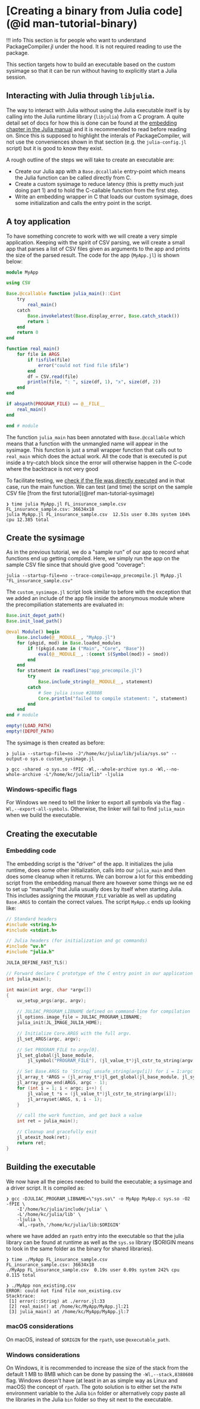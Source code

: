 # [Creating a binary from Julia code](@id man-tutorial-binary)

!!! info
    This section is for people who want to understand PackageCompiler.jl under
    the hood. It is not required reading to use the package.

This section targets how to build an executable based on the custom sysimage so
that it can be run without having to explicitly start a Julia session.

## Interacting with Julia through `libjulia`.

The way to interact with Julia without using the Julia executable itself is by
calling into the Julia runtime library (`libjulia`) from a C program.  A quite
detail set of docs for how this is done can be found at the [embedding chapter
in the Julia manual](https://docs.julialang.org/en/v1/manual/embedding/) and it
is recommended to read before reading on.  Since this is supposed to highlight
the interals of PackageCompiler, will not use the conveniences shown in that
section (e.g. the `julia-config.jl` script) but it is good to know they exist.

A rough outline of the steps we will take to create an executable are:

- Create our Julia app with a `Base.@ccallable` entry-point which means the Julia
  function can be called directly from C.
- Create a custom sysimage to reduce latency (this is pretty much just doing
  part 1) and to hold the C-callable function from the first step.
- Write an embedding wrapper in C that loads our custom sysimage, does some
  initialization and calls the entry point in the script.

## A toy application

To have something concrete to work with we will create a very simple
application.  Keeping with the spirit of CSV parsing, we will create a small
app that parses a list of CSV files given as arguments to the app and prints
the size of the parsed result. The code for the app (`MyApp.jl`) is shown
below:

```julia
module MyApp

using CSV

Base.@ccallable function julia_main()::Cint
    try
        real_main()
    catch
        Base.invokelatest(Base.display_error, Base.catch_stack())
        return 1
    end
    return 0
end

function real_main()
    for file in ARGS
        if !isfile(file)
            error("could not find file $file")
        end
        df = CSV.read(file)
        println(file, ": ", size(df, 1), "x", size(df, 2))
    end
end

if abspath(PROGRAM_FILE) == @__FILE__
    real_main()
end

end # module
```

The function `julia_main` has been annotated with `Base.@ccallable` which means
that a function with the unmangled name will appear in the sysimage. This
function is just a small wrapper function that calls out to `real_main` which
does the actual work.  All the code that is executed is put inside a try-catch
block since the error will otherwise happen in the C-code where the backtrace
is not very good

To facilitate testing, we [check if the file was directly
executed](https://docs.julialang.org/en/v1/manual/faq/#How-do-I-check-if-the-current-file-is-being-run-as-the-main-script?-1)
and in that case, run the main function.  We can test (and time) the script on
the sample CSV file [from the first tutorial](@ref man-tutorial-sysimage)

```
❯ time julia MyApp.jl FL_insurance_sample.csv
FL_insurance_sample.csv: 36634x18
julia MyApp.jl FL_insurance_sample.csv  12.51s user 0.38s system 104% cpu 12.385 total
```

## Create the sysimage

As in the previous tutorial, we do a "sample run" of our app to record what
functions end up getting compiled.  Here, we simply run the app on the sample
CSV file since that should give good "coverage":

```
julia --startup-file=no --trace-compile=app_precompile.jl MyApp.jl "FL_insurance_sample.csv"
```

The `custom_sysimage.jl` script look similar to before with the exception that
we added an include of the app file inside the anonymous module where the
precompiliation statements are evaluated in:

```julia
Base.init_depot_path()
Base.init_load_path()

@eval Module() begin
    Base.include(@__MODULE__, "MyApp.jl")
    for (pkgid, mod) in Base.loaded_modules
        if !(pkgid.name in ("Main", "Core", "Base"))
            eval(@__MODULE__, :(const $(Symbol(mod)) = $mod))
        end
    end
    for statement in readlines("app_precompile.jl")
        try
            Base.include_string(@__MODULE__, statement)
        catch
            # See julia issue #28808
            Core.println("failed to compile statement: ", statement)
        end
    end
end # module

empty!(LOAD_PATH)
empty!(DEPOT_PATH)
```

The sysimage is then created as before:

```
❯ julia --startup-file=no -J"/home/kc/julia/lib/julia/sys.so" --output-o sys.o custom_sysimage.jl

❯ gcc -shared -o sys.so -fPIC -Wl,--whole-archive sys.o -Wl,--no-whole-archive -L"/home/kc/julia/lib" -ljulia
```

### Windows-specific flags

For Windows we need to tell the linker to export all symbols via the flag `-Wl,--export-all-symbols`.
Otherwise, the linker will fail to find `julia_main` when we build the executable.

## Creating the executable

### Embedding code

The embedding script is the "driver" of the app. It initializes the julia
runtime, does some other initialization, calls into our `julia_main` and then
does some cleanup when it returns.  We can borrow a lot for this embedding
script from the embedding manual there are however some things we ne
ed to set up
"manually" that Julia usually does by itself when starting Julia.  This
includes assigning the `PROGRAM_FILE` variable as well as updating `Base.ARGS`
to contain the correct values. The script `MyApp.c` ends up looking like:

```c
// Standard headers
#include <string.h>
#include <stdint.h>

// Julia headers (for initialization and gc commands)
#include "uv.h"
#include "julia.h"

JULIA_DEFINE_FAST_TLS()

// Forward declare C prototype of the C entry point in our application
int julia_main();

int main(int argc, char *argv[])
{
    uv_setup_args(argc, argv);

    // JULIAC_PROGRAM_LIBNAME defined on command-line for compilation
    jl_options.image_file = JULIAC_PROGRAM_LIBNAME;
    julia_init(JL_IMAGE_JULIA_HOME);

    // Initialize Core.ARGS with the full argv.
    jl_set_ARGS(argc, argv);

    // Set PROGRAM_FILE to argv[0].
    jl_set_global(jl_base_module,
        jl_symbol("PROGRAM_FILE"), (jl_value_t*)jl_cstr_to_string(argv[0]));

    // Set Base.ARGS to `String[ unsafe_string(argv[i]) for i = 1:argc ]`
    jl_array_t *ARGS = (jl_array_t*)jl_get_global(jl_base_module, jl_symbol("ARGS"));
    jl_array_grow_end(ARGS, argc - 1);
    for (int i = 1; i < argc; i++) {
        jl_value_t *s = (jl_value_t*)jl_cstr_to_string(argv[i]);
        jl_arrayset(ARGS, s, i - 1);
    }

    // call the work function, and get back a value
    int ret = julia_main();

    // Cleanup and gracefully exit
    jl_atexit_hook(ret);
    return ret;
}
```

## Building the executable

We now have all the pieces needed to build the executable; a sysimage and a driver script.
It is compiled as:

```
❯ gcc -DJULIAC_PROGRAM_LIBNAME=\"sys.so\" -o MyApp MyApp.c sys.so -O2 -fPIE \
    -I'/home/kc/julia/include/julia' \
    -L'/home/kc/julia/lib' \
    -ljulia \
    -Wl,-rpath,'/home/kc/julia/lib:$ORIGIN'
```

where we have added an `rpath` entry into the executable so that the julia
library can be found at runtime as well as the `sys.so` library ($ORIGIN means
to look in the same folder as the binary for shared libraries).

```
❯ time ./MyApp FL_insurance_sample.csv
FL_insurance_sample.csv: 36634x18
./MyApp FL_insurance_sample.csv  0.19s user 0.09s system 242% cpu 0.115 total

❯ ./MyApp non_existing.csv
ERROR: could not find file non_existing.csv
Stacktrace:
 [1] error(::String) at ./error.jl:33
 [2] real_main() at /home/kc/MyApp/MyApp.jl:21
 [3] julia_main() at /home/kc/MyApp/MyApp.jl:7
```

### macOS considerations

On macOS, instead of `$ORIGIN` for the `rpath`, use `@executable_path`.

### Windows considerations

On Windows, it is recommended to increase the size of the stack from the
default 1 MB to 8MB which can be done by passing the `-Wl,--stack,8388608`
flag.  Windows doesn't have (at least in an as simple way as Linux and macOS)
the concept of `rpath`.  The goto solution is to either set the `PATH`
environment variable to the Julia `bin` folder or alternatively copy paste all
the libraries in the Julia `bin` folder so they sit next to the executable.

